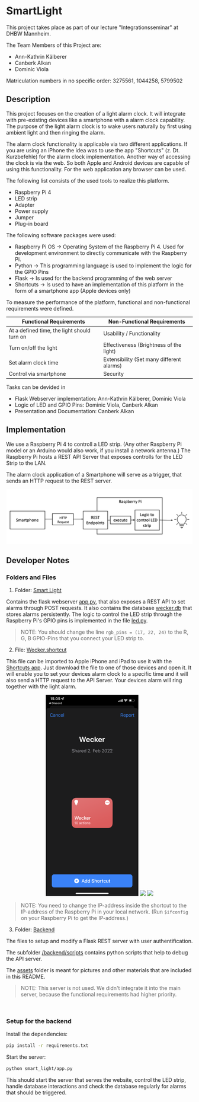 # SmartLight
This project takes place as part of our lecture "Integrationsseminar" at DHBW Mannheim.

The Team Members of this Project are:
- Ann-Kathrin Kälberer
- Canberk Alkan
- Dominic Viola

Matriculation numbers in no specific order: 3275561, 1044258, 5799502

## Description
This project focuses on the creation of a light alarm clock. It will integrate with pre-existing devices like a smartphone with a alarm clock capability. The purpose of the light alarm clock is to wake users naturally by first using ambient light and then ringing the alarm. 

The alarm clock functionality is applicable via two different applications. If you are using an iPhone the idea was to use the app "Shortcuts" (z. Dt. Kurzbefehle) for the alarm clock implementation. Another way of accessing the clock is via the web. So both Apple and Android devices are capable of using this functionality. For the web application any browser can be used.

The following list consists of the used tools to realize this platform.
- Raspberry Pi 4
- LED strip
- Adapter
- Power supply
- Jumper
- Plug-in board

The following software packages were used:
- Raspberry Pi OS -> Operating System of the Raspberry Pi 4. Used for development environment to directly communicate with the Raspberry Pi.
- Python -> This programming language is used to implement the logic for the GPIO Pins
- Flask -> Is used for the backend programming of the web server
- Shortcuts -> Is used to have an implementation of this platform in the form of a smartphone app (Apple devices only)


To measure the performance of the platform, functional and non-functional requirements were defined.


| Functional Requirements | Non-Functional Requirements |
| ----------------------- | --------------------------- |
| At a defined time, the light should turn on | Usability / Functionality |
| Turn on/off the light | Effectiveness (Brightness of the light) |
| Set alarm clock time | Extensibility (Set many different alarms) |
| Control via smartphone | Security |


Tasks can be devided in
- Flask Webserver implementation: Ann-Kathrin Kälberer, Dominic Viola
- Logic of LED and GPIO Pins: Dominic Viola, Canberk Alkan
- Presentation and Documentation: Canberk Alkan 


## Implementation 
We use a Raspberry Pi 4 to controll a LED strip. (Any other Raspberry Pi model or an Arduino would also work, if you install a network antenna.) The Raspberry Pi hosts a REST API Server that exposes controlls for the LED Strip to the LAN. 

The alarm clock application of a Smartphone will serve as a trigger, that sends an HTTP request to the REST server.  

![architecture](assets/implementation_architecture.png)


## Developer Notes

### Folders and Files

1. Folder: [Smart Light](smart_light)

Contains the flask webserver [app.py](./smart_light/app.py), that also exposes a REST API to set alarms through POST requests. It also contains the database [wecker.db](./smart_light/wecker.db) that stores alarms persistently. The logic to control the LED strip through the Raspberry Pi's GPIO pins is implemented in the file [led.py](smart_light/app.py).

> NOTE: You should change the line ```rgb_pins = (17, 22, 24)``` to the R, G, B GPIO-Pins that you connect your LED strip to.

2. File: [Wecker.shortcut](Wecker.shortcut)

This file can be imported to Apple iPhone and iPad to use it with the [Shortcuts app](https://support.apple.com/en-gb/guide/shortcuts/welcome/ios). Just download the file to one of those devices and open it. It will enable you to set your devices alarm clock to a specific time and it will also send a HTTP request to the API Server. Your devices alarm will ring together with the light alarm. 

<p align="center">
  <img src="assets/import_shortcut.PNG" width="250" />
  <img src="assets/shortcut_set_alarm.PNG" width="250" /> 
  <img src="assets/shortcut_done.PNG" width="250" />
</p>


> NOTE: You need to change the IP-address inside the shortcut to the IP-address of the Raspberry Pi in your local network. (Run ```$ifconfig``` on your Raspberry Pi to get the IP-address.)

3. Folder: [Backend](backend)

The files to setup and modify a Flask REST server with user authentification.

The subfolder [/backend/scripts](backend/scripts) contains python scripts that help to debug the API server.

The [assets](assets) folder is meant for pictures and other materials that are included in this README.

> NOTE: This server is not used. We didn't integrate it into the main server, because the functional requirements had higher priority.


<br>

### Setup for the backend
Install the dependencies:
```bash
pip install -r requirements.txt
```

Start the server:
```bash
python smart_light/app.py
```
This should start the server that serves the website, control the LED strip, handle database interactions and check the database regularly for alarms that should be triggered.

